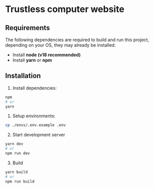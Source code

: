 # Trustless computer website

## Requirements

The following dependencies are required to build and run this project, depending on your OS, they may already be installed:

- Install **node (v18 recommended)**
- Install **yarn** or **npm**

## Installation

1. Install dependencies:

```bash
npm
# or
yarn
```

1. Setup environments:

```bash
cp ./envs/.env.example .env
```

2. Start development server

```bash
yarn dev
# or
npm run dev
```

3. Build

```bash
yarn build
# or
npm run build
```


